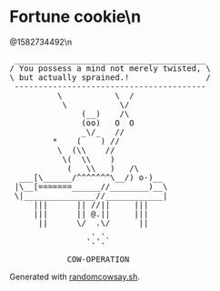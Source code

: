 # Fortune cookie\n
@1582734492\n
<pre>
 ________________________________________
/ You possess a mind not merely twisted, \
\ but actually sprained.!                /
 ----------------------------------------
          \           \  / 
           \           \/  
               (__)    /\         
               (oo)   O  O        
               _\/_   //         
         *    (    ) //       
          \  (\\    //       
           \(  \\    )                              
            (   \\   )   /\                          
  ___[\______/^^^^^^^\__/) o-)__                     
 |\__[=======______//________)__\                    
 \|_______________//____________|                    
     |||      || //||     |||
     |||      || @.||     |||                        
      ||      \/  .\/      ||                        
                 . .                                 
                '.'.`                                

            COW-OPERATION                           
</pre>
Generated with <a href='https://tilde.club/~ejw/scripts/randomcowsay.sh'>randomcowsay.sh</a>.
